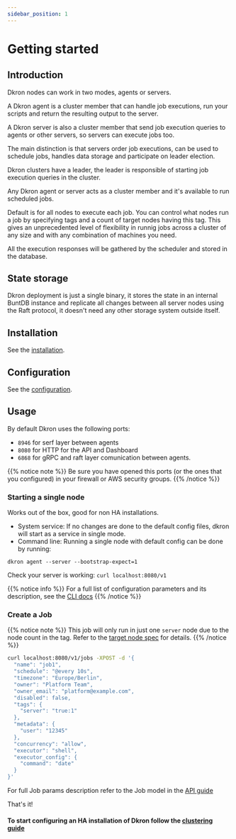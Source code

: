 ```yaml
---
sidebar_position: 1
---
```

# Getting started

## Introduction

Dkron nodes can work in two modes, agents or servers.

A Dkron agent is a cluster member that can handle job executions, run your scripts and return the resulting output to the server.

A Dkron server is also a cluster member that send job execution queries to agents or other servers, so servers can execute jobs too.

The main distinction is that servers order job executions, can be used to schedule jobs, handles data storage and participate on leader election.

Dkron clusters have a leader, the leader is responsible of starting job execution queries in the cluster.

Any Dkron agent or server acts as a cluster member and it's available to run scheduled jobs.

Default is for all nodes to execute each job. You can control what nodes run a job by specifying tags and a count of target nodes having this tag. This gives an unprecedented level of flexibility in runnig jobs across a cluster of any size and with any combination of machines you need.

All the execution responses will be gathered by the scheduler and stored in the database.

## State storage

Dkron deployment is just a single binary, it stores the state in an internal BuntDB instance and replicate all changes between all server nodes using the Raft protocol, it doesn't need any other storage system outside itself.

## Installation

See the [installation](installation.md).

## Configuration

See the [configuration](configuration.md).

## Usage

By default Dkron uses the following ports:

- `8946` for serf layer between agents
- `8080` for HTTP for the API and Dashboard
- `6868` for gRPC and raft layer comunication between agents.

{{% notice note %}}
Be sure you have opened this ports (or the ones that you configured) in your firewall or AWS security groups.
{{% /notice %}}

### Starting a single node

Works out of the box, good for non HA installations.

- System service: If no changes are done to the default config files, dkron will start as a service in single mode.
- Command line: Running a single node with default config can be done by running:

```
dkron agent --server --bootstrap-expect=1
```

Check your server is working: `curl localhost:8080/v1`

{{% notice info %}}
For a full list of configuration parameters and its description, see the <a href="https://dkron.io/cli/dkron_agent/">CLI docs</a>
{{% /notice %}}

### Create a Job

{{% notice note %}}
This job will only run in just one `server` node due to the node count in the tag. Refer to the <a href="/usage/target-nodes-spec">target node spec</a> for details.
{{% /notice %}}

```bash
curl localhost:8080/v1/jobs -XPOST -d '{
  "name": "job1",
  "schedule": "@every 10s",
  "timezone": "Europe/Berlin",
  "owner": "Platform Team",
  "owner_email": "platform@example.com",
  "disabled": false,
  "tags": {
    "server": "true:1"
  },
  "metadata": {
    "user": "12345"
  },
  "concurrency": "allow",
  "executor": "shell",
  "executor_config": {
    "command": "date"
  }
}'
```

For full Job params description refer to the Job model in the [API guide](/api)

That's it!

#### To start configuring an HA installation of Dkron follow the [clustering guide](/usage/clustering)
